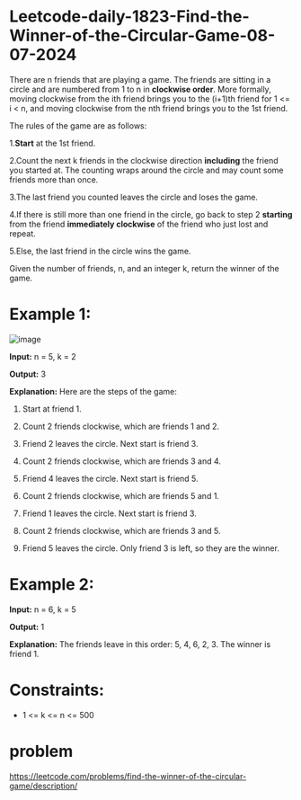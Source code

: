 # Leetcode-daily-1823-Find-the-Winner-of-the-Circular-Game-08-07-2024
There are n friends that are playing a game. The friends are sitting in a circle and are numbered from 1 to n in **clockwise order**. More formally, moving clockwise from the ith friend brings you to the (i+1)th friend for 1 <= i < n, and moving clockwise from the nth friend brings you to the 1st friend.

The rules of the game are as follows:

1.**Start** at the 1st friend.

2.Count the next k friends in the clockwise direction **including** the friend you started at. The counting wraps around the circle and may count some friends more than once.

3.The last friend you counted leaves the circle and loses the game.

4.If there is still more than one friend in the circle, go back to step 2 **starting** from the friend **immediately clockwise** of the friend who just lost and repeat.

5.Else, the last friend in the circle wins the game.

Given the number of friends, n, and an integer k, return the winner of the game.

 

# Example 1:

![image](https://github.com/Ramcharan10122005/Leetcode-daily-1823-Find-the-Winner-of-the-Circular-Game-08-07-2024/assets/160163532/7e32be21-2629-4b28-b32b-89deb2528d04)

**Input:** n = 5, k = 2

**Output:** 3

**Explanation:** Here are the steps of the game:

1) Start at friend 1.

2) Count 2 friends clockwise, which are friends 1 and 2.

3) Friend 2 leaves the circle. Next start is friend 3.

4) Count 2 friends clockwise, which are friends 3 and 4.

5) Friend 4 leaves the circle. Next start is friend 5.

6) Count 2 friends clockwise, which are friends 5 and 1.

7) Friend 1 leaves the circle. Next start is friend 3.

8) Count 2 friends clockwise, which are friends 3 and 5.

9) Friend 5 leaves the circle. Only friend 3 is left, so they are the winner.

# Example 2:

**Input:** n = 6, k = 5

**Output:** 1

**Explanation:** The friends leave in this order: 5, 4, 6, 2, 3. The winner is friend 1.
 

# Constraints:

- 1 <= k <= n <= 500

# problem
https://leetcode.com/problems/find-the-winner-of-the-circular-game/description/
